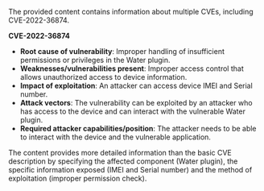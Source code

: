 The provided content contains information about multiple CVEs, including CVE-2022-36874.

**CVE-2022-36874**

*   **Root cause of vulnerability**: Improper handling of insufficient permissions or privileges in the Water plugin.
*   **Weaknesses/vulnerabilities present**: Improper access control that allows unauthorized access to device information.
*  **Impact of exploitation**: An attacker can access device IMEI and Serial number.
*   **Attack vectors**: The vulnerability can be exploited by an attacker who has access to the device and can interact with the vulnerable Water plugin.
*   **Required attacker capabilities/position**: The attacker needs to be able to interact with the device and the vulnerable application.

The content provides more detailed information than the basic CVE description by specifying the affected component (Water plugin), the specific information exposed (IMEI and Serial number) and the method of exploitation (improper permission check).